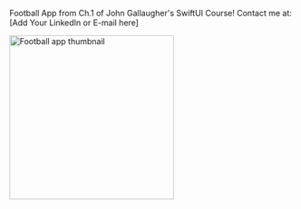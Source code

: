 Football App from Ch.1 of John Gallaugher's SwiftUI Course!
Contact me at: [Add Your LinkedIn or E-mail here]

<img width="290" alt="Football app thumbnail" src="https://github.com/user-attachments/assets/8a1473a5-ed31-4719-b2da-a73b6c979c53"/>
